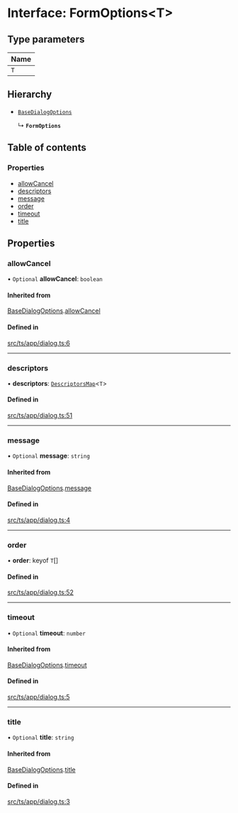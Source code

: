 # Interface: FormOptions<T\>

## Type parameters

| Name |
| :------ |
| `T` |

## Hierarchy

- [`BaseDialogOptions`](BaseDialogOptions.md)

  ↳ **`FormOptions`**

## Table of contents

### Properties

- [allowCancel](FormOptions.md#allowcancel)
- [descriptors](FormOptions.md#descriptors)
- [message](FormOptions.md#message)
- [order](FormOptions.md#order)
- [timeout](FormOptions.md#timeout)
- [title](FormOptions.md#title)

## Properties

### allowCancel

• `Optional` **allowCancel**: `boolean`

#### Inherited from

[BaseDialogOptions](BaseDialogOptions.md).[allowCancel](BaseDialogOptions.md#allowcancel)

#### Defined in

[src/ts/app/dialog.ts:6](https://gitlab.com/i3-market/code/wp3/t3.2/i3m-wallet-monorepo/-/blob/fe110225/packages/base-wallet/src/ts/app/dialog.ts#L6)

___

### descriptors

• **descriptors**: [`DescriptorsMap`](../API.md#descriptorsmap)<`T`\>

#### Defined in

[src/ts/app/dialog.ts:51](https://gitlab.com/i3-market/code/wp3/t3.2/i3m-wallet-monorepo/-/blob/fe110225/packages/base-wallet/src/ts/app/dialog.ts#L51)

___

### message

• `Optional` **message**: `string`

#### Inherited from

[BaseDialogOptions](BaseDialogOptions.md).[message](BaseDialogOptions.md#message)

#### Defined in

[src/ts/app/dialog.ts:4](https://gitlab.com/i3-market/code/wp3/t3.2/i3m-wallet-monorepo/-/blob/fe110225/packages/base-wallet/src/ts/app/dialog.ts#L4)

___

### order

• **order**: keyof `T`[]

#### Defined in

[src/ts/app/dialog.ts:52](https://gitlab.com/i3-market/code/wp3/t3.2/i3m-wallet-monorepo/-/blob/fe110225/packages/base-wallet/src/ts/app/dialog.ts#L52)

___

### timeout

• `Optional` **timeout**: `number`

#### Inherited from

[BaseDialogOptions](BaseDialogOptions.md).[timeout](BaseDialogOptions.md#timeout)

#### Defined in

[src/ts/app/dialog.ts:5](https://gitlab.com/i3-market/code/wp3/t3.2/i3m-wallet-monorepo/-/blob/fe110225/packages/base-wallet/src/ts/app/dialog.ts#L5)

___

### title

• `Optional` **title**: `string`

#### Inherited from

[BaseDialogOptions](BaseDialogOptions.md).[title](BaseDialogOptions.md#title)

#### Defined in

[src/ts/app/dialog.ts:3](https://gitlab.com/i3-market/code/wp3/t3.2/i3m-wallet-monorepo/-/blob/fe110225/packages/base-wallet/src/ts/app/dialog.ts#L3)
